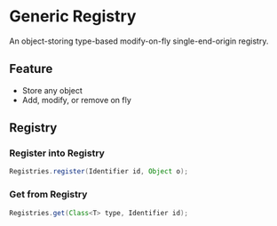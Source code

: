 # Generic Registry

An object-storing type-based modify-on-fly single-end-origin registry.

## Feature

- Store any object
- Add, modify, or remove on fly

## Registry

### Register into Registry

```java
Registries.register(Identifier id, Object o);
```

### Get from Registry

```java
Registries.get(Class<T> type, Identifier id);
```
